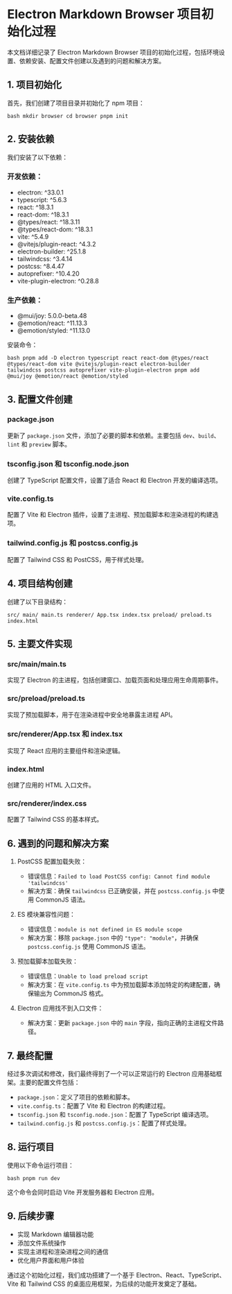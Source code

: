 # Electron Markdown Browser 项目初始化过程

本文档详细记录了 Electron Markdown Browser 项目的初始化过程，包括环境设置、依赖安装、配置文件创建以及遇到的问题和解决方案。

## 1. 项目初始化

首先，我们创建了项目目录并初始化了 npm 项目：

`bash
mkdir browser
cd browser
pnpm init
`

## 2. 安装依赖

我们安装了以下依赖：

### 开发依赖：

- electron: ^33.0.1
- typescript: ^5.6.3
- react: ^18.3.1
- react-dom: ^18.3.1
- @types/react: ^18.3.11
- @types/react-dom: ^18.3.1
- vite: ^5.4.9
- @vitejs/plugin-react: ^4.3.2
- electron-builder: ^25.1.8
- tailwindcss: ^3.4.14
- postcss: ^8.4.47
- autoprefixer: ^10.4.20
- vite-plugin-electron: ^0.28.8

### 生产依赖：

- @mui/joy: 5.0.0-beta.48
- @emotion/react: ^11.13.3
- @emotion/styled: ^11.13.0

安装命令：

`bash
pnpm add -D electron typescript react react-dom @types/react @types/react-dom vite @vitejs/plugin-react electron-builder tailwindcss postcss autoprefixer vite-plugin-electron
pnpm add @mui/joy @emotion/react @emotion/styled
`

## 3. 配置文件创建

### package.json

更新了 `package.json` 文件，添加了必要的脚本和依赖。主要包括 `dev`、`build`、`lint` 和 `preview` 脚本。

### tsconfig.json 和 tsconfig.node.json

创建了 TypeScript 配置文件，设置了适合 React 和 Electron 开发的编译选项。

### vite.config.ts

配置了 Vite 和 Electron 插件，设置了主进程、预加载脚本和渲染进程的构建选项。

### tailwind.config.js 和 postcss.config.js

配置了 Tailwind CSS 和 PostCSS，用于样式处理。

## 4. 项目结构创建

创建了以下目录结构：

`src/
  main/
    main.ts
  renderer/
    App.tsx
    index.tsx
  preload/
    preload.ts
index.html`

## 5. 主要文件实现

### src/main/main.ts

实现了 Electron 的主进程，包括创建窗口、加载页面和处理应用生命周期事件。

### src/preload/preload.ts

实现了预加载脚本，用于在渲染进程中安全地暴露主进程 API。

### src/renderer/App.tsx 和 index.tsx

实现了 React 应用的主要组件和渲染逻辑。

### index.html

创建了应用的 HTML 入口文件。

### src/renderer/index.css

配置了 Tailwind CSS 的基本样式。

## 6. 遇到的问题和解决方案

1. PostCSS 配置加载失败：

   - 错误信息：`Failed to load PostCSS config: Cannot find module 'tailwindcss'`
   - 解决方案：确保 `tailwindcss` 已正确安装，并在 `postcss.config.js` 中使用 CommonJS 语法。

2. ES 模块兼容性问题：

   - 错误信息：`module is not defined in ES module scope`
   - 解决方案：移除 `package.json` 中的 `"type": "module"`，并确保 `postcss.config.js` 使用 CommonJS 语法。

3. 预加载脚本加载失败：

   - 错误信息：`Unable to load preload script`
   - 解决方案：在 `vite.config.ts` 中为预加载脚本添加特定的构建配置，确保输出为 CommonJS 格式。

4. Electron 应用找不到入口文件：
   - 解决方案：更新 `package.json` 中的 `main` 字段，指向正确的主进程文件路径。

## 7. 最终配置

经过多次调试和修改，我们最终得到了一个可以正常运行的 Electron 应用基础框架。主要的配置文件包括：

- `package.json`：定义了项目的依赖和脚本。
- `vite.config.ts`：配置了 Vite 和 Electron 的构建过程。
- `tsconfig.json` 和 `tsconfig.node.json`：配置了 TypeScript 编译选项。
- `tailwind.config.js` 和 `postcss.config.js`：配置了样式处理。

## 8. 运行项目

使用以下命令运行项目：

`bash
pnpm run dev
`

这个命令会同时启动 Vite 开发服务器和 Electron 应用。

## 9. 后续步骤

- 实现 Markdown 编辑器功能
- 添加文件系统操作
- 实现主进程和渲染进程之间的通信
- 优化用户界面和用户体验

通过这个初始化过程，我们成功搭建了一个基于 Electron、React、TypeScript、Vite 和 Tailwind CSS 的桌面应用框架，为后续的功能开发奠定了基础。
